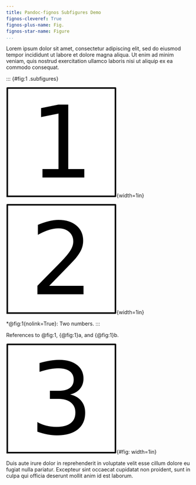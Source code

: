```yaml
---
title: Pandoc-fignos Subfigures Demo
fignos-cleveref: True
fignos-plus-name: Fig.
fignos-star-name: Figure
...
```


Lorem ipsum dolor sit amet, consectetur adipiscing elit, sed do eiusmod tempor incididunt ut labore et dolore magna aliqua. Ut enim ad minim veniam, quis nostrud exercitation ullamco laboris nisi ut aliquip ex ea commodo consequat.

::: {#fig:1 .subfigures}

![a) The number one.](img/fig-1.png){width=1in}

![b) The number two.](img/fig-2.png){width=1in}

*@fig:1{nolink=True}: Two numbers.
:::

References to @fig:1, {@fig:1}a, and {@fig:1}b.

![The number three.](img/fig-3.png){#fig: width=1in}

Duis aute irure dolor in reprehenderit in voluptate velit esse cillum dolore eu fugiat nulla pariatur. Excepteur sint occaecat cupidatat non proident, sunt in culpa qui officia deserunt mollit anim id est laborum.

